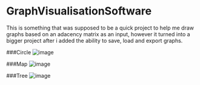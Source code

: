 # GraphVisualisationSoftware
This is something that was supposed to be a quick project to help me draw graphs based on an adacency matrix as an input, however it turned into a bigger project after i added the ability to save, load and export graphs.

###Circle
![image](https://github.com/SuperSernik/GraphVisualisationSoftware/assets/86727205/46c59b1f-c952-4243-bf82-45cf27783cc2)

###Map
![image](https://github.com/SuperSernik/GraphVisualisationSoftware/assets/86727205/46d6d22f-d7f9-4890-b2c4-e2784972f8d0)

###Tree
![image](https://github.com/SuperSernik/GraphVisualisationSoftware/assets/86727205/d520a9ff-c524-4f3e-a4eb-bfa5af896f81)
